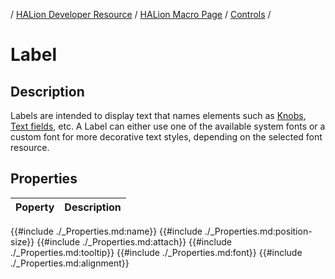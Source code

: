 / [HALion Developer Resource](../../HALion-Developer-Resource.md) / [HALion Macro Page](./HALion-Macro-Page.md) / [Controls](./Controls.md) /

# Label

## Description

Labels are intended to display text that names elements such as [Knobs](Knob.md), [Text fields](Text.md), etc. A Label can either use one of the available system fonts or a custom font for more decorative text styles, depending on the selected font resource.

## Properties

|Poperty|Description|
|:-|:-|
{{#include ./_Properties.md:name}}
{{#include ./_Properties.md:position-size}}
{{#include ./_Properties.md:attach}}
{{#include ./_Properties.md:tooltip}}
{{#include ./_Properties.md:font}}
{{#include ./_Properties.md:alignment}}
